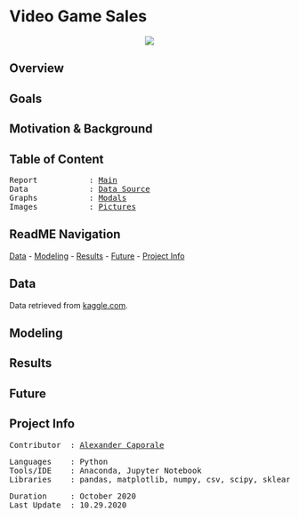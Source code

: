 # Video Game Sales

<p align="center">
   <img src=https://github.com/Al-Cap/MidTerm/blob/main/images/.png />
<div align="center">
   <figcaption></figcaption>
</div>
</p>


## Overview



## Goals

## Motivation & Background

## Table of Content
<pre>
Report           : <a href=https://github.com/Al-Cap/MidTerm/blob/main/report.ipynb>Main</a>
Data             : <a href=https://github.com/Al-Cap/MidTerm/blob/main/data>Data Source</a>
Graphs           : <a href=https://github.com/Al-Cap/MidTerm/blob/main/graphs>Modals</a>
Images           : <a href=https://github.com/Al-Cap/MidTerm/blob/main/images>Pictures</a>
</pre>

## ReadME Navigation

[Data](https://github.com/Al-Cap/MidTerm#data) - 
[Modeling](https://github.com/Al-Cap/MidTerm#modeling) - 
[Results](https://github.com/Al-Cap/MidTerm#results) - 
[Future](https://github.com/Al-Cap/MidTerm#future) - 
[Project Info](https://github.com/Al-Cap/MidTerm#project-info)

## Data

Data retrieved from [kaggle.com](https://www.kaggle.com/rush4ratio/video-game-sales-with-ratings).


## Modeling




## Results

 
 
## Future



## Project Info
<pre>
Contributor  : <a href=https://github.com/Al-Cap>Alexander Caporale</a>
</pre>

<pre>
Languages    : Python
Tools/IDE    : Anaconda, Jupyter Notebook
Libraries    : pandas, matplotlib, numpy, csv, scipy, sklearn, statsmodels
</pre>

<pre>
Duration     : October 2020
Last Update  : 10.29.2020
</pre>
